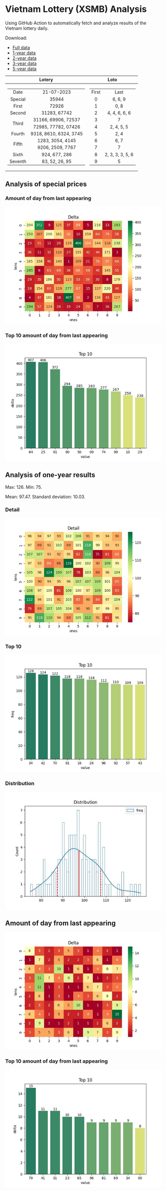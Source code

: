 # Vietnam Lottery (XSMB) Analysis

Using GitHub Action to automatically fetch and analyze results of the Vietnam lottery daily.

Download:

* [Full data](https://raw.githubusercontent.com/khiemdoan/vietnam-lottery-xsmb-analysis/main/results/xsmb.csv)
* [1-year data](https://raw.githubusercontent.com/khiemdoan/vietnam-lottery-xsmb-analysis/main/results/xsmb_1_year.csv)
* [2-year data](https://raw.githubusercontent.com/khiemdoan/vietnam-lottery-xsmb-analysis/main/results/xsmb_2_year.csv)
* [3-year data](https://raw.githubusercontent.com/khiemdoan/vietnam-lottery-xsmb-analysis/main/results/xsmb_3_year.csv)
* [5-year data](https://raw.githubusercontent.com/khiemdoan/vietnam-lottery-xsmb-analysis/main/results/xsmb_5_year.csv)

| Lotery      | Loto |
| :-----------: | :-----------: |
| <table><tr><td>Date</td><td>21-07-2023</td></tr><tr><td>Special</td><td>35944</td></tr><tr><td>First</td><td>72926</td></tr><tr><td>Second</td><td>31283, 67742</td></tr><tr><td rowspan="2">Third</td><td>31166, 69906, 72537</td></tr><tr><td>72985, 77782, 07426</td></tr><tr><td>Fourth</td><td>9318, 8610, 6324, 3745</td></tr><tr><td rowspan="2">Fifth</td><td>1283, 3054, 4145</td></tr><tr><td>9206, 2509, 7767</td></tr><tr><td>Sixth</td><td>924, 677, 286</td></tr><tr><td>Seventh</td><td>83, 52, 26, 95</td></tr></table> | <table><tr><td>First</td><td>Last</td></tr><tr><td>0</td><td>6, 6, 9</td></tr><tr><td>1</td><td>0, 8</td></tr><tr><td>2</td><td>4, 4, 6, 6, 6</td></tr><tr><td>3</td><td>7</td></tr><tr><td>4</td><td>2, 4, 5, 5</td></tr><tr><td>5</td><td>2, 4</td></tr><tr><td>6</td><td>6, 7</td></tr><tr><td>7</td><td>7</td></tr><tr><td>8</td><td>2, 3, 3, 3, 5, 6</td></tr><tr><td>9</td><td>5</td></tr></table> |


<h2>Analysis of special prices</h2>

<h3>Amount of day from last appearing</h3>

![Delta](images/special_delta.jpg)

<h3>Top 10 amount of day from last appearing</h3>

![Delta top 10](images/special_delta_top_10.jpg)

<h2>Analysis of one-year results</h2>

Max: 126. Min: 75.

Mean: 97.47. Standard deviation: 10.03.

<h3>Detail</h3>

![Detail](images/heatmap.jpg)

<h3>Top 10</h3>

![Top 10](images/top-10.jpg)

<h3>Distribution</h3>

![Distribution](images/distribution.jpg)

<h2>Amount of day from last appearing</h2>

![Delta](images/delta.jpg)

<h3>Top 10 amount of day from last appearing</h3>

![Delta top 10](images/delta_top_10.jpg)